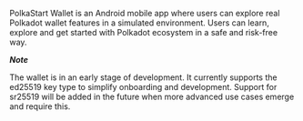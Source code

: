 PolkaStart Wallet is an Android mobile app where users can explore real Polkadot wallet features in a simulated environment. Users can learn, explore and get started with Polkadot ecosystem in a safe and risk-free way.

***Note***

The wallet is in an early stage of development. It currently supports the ed25519 key type to simplify onboarding and development. Support for sr25519 will be added in the future when more advanced use cases emerge and require this.
